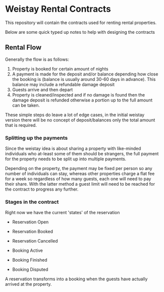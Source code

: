 # Weistay Rental Contracts

This repository will contain the contracts used for renting rental properties.

Below are some quick typed up notes to help with designing the contracts

## Rental Flow

Generally the flow is as follows:

1. Property is booked for certain amount of nights
2. A payment is made for the deposit and/or balance depending how close the booking is (balance is usually around 30-60 days in advance). This balance may include a refundable damage deposit
3. Guests arrive and then depart
4. Property is cleaned/inspected and if no damage is found then the damage deposit is refunded otherwise a portion up to the full amount can be taken.

These simple steps do leave a lot of edge cases, in the initial weistay version there will be no concept of deposit/balances only the total amount that is required.

### Splitting up the payments

Since the weistay idea is about sharing a property with like-minded individuals who at-least some of them should be strangers, the full payment for the property needs to be split up into multiple payments.

Depending on the property, the payment may be fixed per person so any number of individuals can stay, whereas other properties charge a flat fee for a week so regardless of how many guests, each one will need to pay their share. With the latter method a guest limit will need to be reached for the contract to progress any further.

### Stages in the contract

Right now we have the current 'states' of the reservation

 - Reservation Open
 - Reservation Booked
 - Reservation Cancelled
 
 - Booking Active
 - Booking Finished
 - Booking Disputed
 
A reservation transforms into a booking when the guests have actually arrived at the property.
 
[reservation-flow]: https://raw.githubusercontent.com/weistay/contracts/master/documents/reservation-flow.png "Reservation Flow"